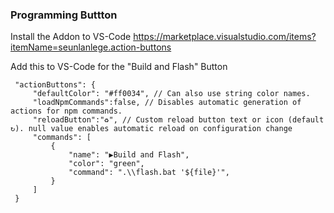    
   ### Programming Buttton

   Install the Addon to VS-Code
   https://marketplace.visualstudio.com/items?itemName=seunlanlege.action-buttons

   Add this to VS-Code for the "Build and Flash" Button
   
   ```
    "actionButtons": {
        "defaultColor": "#ff0034", // Can also use string color names.
        "loadNpmCommands":false, // Disables automatic generation of actions for npm commands.
        "reloadButton":"♻️", // Custom reload button text or icon (default ↻). null value enables automatic reload on configuration change
        "commands": [
            {
                "name": "▶️Build and Flash",
                "color": "green",
                "command": ".\\flash.bat '${file}'",
            }
        ]
    }
```